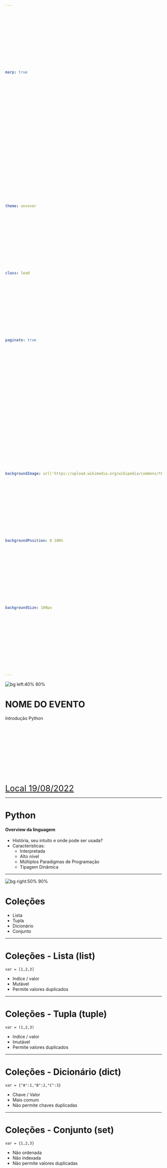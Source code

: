 ```yaml
---
marp: true

theme: uncover
class: lead
paginate: true

backgroundImage: url('https://upload.wikimedia.org/wikipedia/commons/thumb/1/1f/Python_logo_01.svg/640px-Python_logo_01.svg.png')
backgroundPosition: 0 100%
backgroundSize: 100px
---
```

<style scoped>{ background-color: yellow }</style>
<!-- _backgroundImage: None -->
![bg left:40% 80%](https://www.alura.com.br/artigos/assets/python-uma-introducao-a-linguagem/imagem1.gif)

<style scoped>
    a { display: block; margin-top: 200px; font-size: 20pt }
</style>

# **NOME DO EVENTO**

Introdução Python

[
    Local
    19/08/2022
](#)

---

# Python

#### Overview da linguagem

- História, seu intuito e onde pode ser usada?
- Características:
    - Interpretada
    - Alto nível
    - Múltiplos Paradigmas de Programação
    - Tipagem Dinâmica

---

![bg right:50% 90%](https://www.everythingreptiles.com/wp-content/uploads/2020/10/Ball-Python-Hatchlings.jpg)

# Coleções

* Lista
* Tupla
* Dicionário
* Conjunto

---

# Coleções - Lista (list)
```
var = [1,2,3]
```

- Indíce / valor
- Mutável
- Permite valores duplicados

---

# Coleções - Tupla (tuple)
```
var = (1,2,3)
```

- Indíce / valor
- Imutável
- Permite valores duplicados

---

# Coleções - Dicionário (dict)
```
var = {"A":1,"B":2,"C":3}
```

- Chave / Valor
- Mais comum
- Não permite chaves duplicadas

---

# Coleções - Conjunto (set)
```
var = {1,2,3}
```

- Não ordenada
- Não indexada
- Não permite valores duplicadas

---

# Coleções - Onde usar?

---
# Interações

* for
* while

---

# Condições

- if / else

```
Igual: a == b
Diferente: a != b
Menor: a < b
Menor igual: a <= b
Maior: a > b
Maior igual: a >= b
```

---

![width:620px](https://pbs.twimg.com/media/EWSLAwUXkAAmFmh.jpg)
### Avançado ou Simples?

- List Comprehension
- Lambda
- Map

---

# Referências

- [Python.org](https://www.python.org/)
- [W3 Schools](https://www.w3schools.com/python/)

---

<style scoped>
    section figure:first-child{
        background-position-x: -20px !important;
    }
</style>

![bg right:30% h:75%](https://static.wikia.nocookie.net/sonicpokemon/images/1/11/Ekans.png/revision/latest?cb=20130111224451)
![bg](https://www.kindpng.com/picc/m/177-1771847_arboc-pokemon-hd-png-download.png)

# **Curiosidade nerd!**

#### EKANS e ARBOK...

...Já tentaram ler ao contrário?

---

# Dúvidas?

---

# Créditos

- [Alura | Introdução a linguagem](https://www.alura.com.br/artigos/python-uma-introducao-a-linguagem)
- [rorampy | Listas, Tuplas, Dicionários](https://www.youtube.com/watch?v=P_mVuIwrKEE)
- [Danki Code | Listas, Tuplas, Dicionários](https://www.youtube.com/watch?v=0zYuLLIzPIQ)

---
<style scoped>{ background-color: yellow }</style>
# Obrigado!

<br /><br /><br /><br />

![h:90px](https://i.pinimg.com/originals/00/60/40/0060402b31aceeb2cff416180abecb81.png)
**@marcio? | @felipekiko**